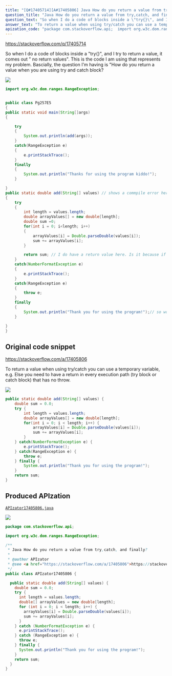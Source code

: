```yaml
---
title: "[Q#17405714][A#17405806] Java How do you return a value from try,catch, and finally?"
question_title: "Java How do you return a value from try,catch, and finally?"
question_text: "So when I do a code of blocks inside a \"try{}\", and I try to return a value, it comes out \" no return values\". This is the code I am using that represents my problem. Bascially, the question I'm having is \"How do you return a value when you are using try and catch block?"
answer_text: "To return a value when using try/catch you can use a temporary variable, e.g. Else you need to have a return in every execution path (try block or catch block) that has no throw."
apization_code: "package com.stackoverflow.api;  import org.w3c.dom.ranges.RangeException;  /**  * Java How do you return a value from try,catch, and finally?  *  * @author APIzator  * @see <a href=\"https://stackoverflow.com/a/17405806\">https://stackoverflow.com/a/17405806</a>  */ public class APIzator17405806 {    public static double add(String[] values) {     double sum = 0.0;     try {       int length = values.length;       double[] arrayValues = new double[length];       for (int i = 0; i < length; i++) {         arrayValues[i] = Double.parseDouble(values[i]);         sum += arrayValues[i];       }     } catch (NumberFormatException e) {       e.printStackTrace();     } catch (RangeException e) {       throw e;     } finally {       System.out.println(\"Thank you for using the program!\");     }     return sum;   } }"
---
```


https://stackoverflow.com/q/17405714

So when I do a code of blocks inside a &quot;try{}&quot;, and I try to return a value, it comes out &quot; no return values&quot;. This is the code I am using that represents my problem.
Bascially, the question I&#x27;m having is &quot;How do you return a value when you are using try and catch block?


<div class="code-logo"><img src="/stackoverflow.png" /></div>

```java
import org.w3c.dom.ranges.RangeException;


public class Pg257E5 
{
public static void main(String[]args)
{

    try
    {
        System.out.println(add(args));
    }
    catch(RangeException e)
    {
        e.printStackTrace();
    }
    finally
    {
        System.out.println("Thanks for using the program kiddo!");
    }

}
public static double add(String[] values) // shows a commpile error here that I don't have a return value
{
    try
    {
        int length = values.length;
        double arrayValues[] = new double[length];
        double sum =0;
        for(int i = 0; i<length; i++)
        {
            arrayValues[i] = Double.parseDouble(values[i]);
            sum += arrayValues[i];
        }

        return sum; // I do have a return value here. Is it because if the an exception occurs the codes in try stops and doesn't get to the return value?
    }
    catch(NumberFormatException e)
    {
        e.printStackTrace();
    }
    catch(RangeException e)
    {
        throw e;
    }
    finally
    {
        System.out.println("Thank you for using the program!");// so would I need to put a return value of type double here?
    }

}
}
```


## Original code snippet

https://stackoverflow.com/a/17405806

To return a value when using try/catch you can use a temporary variable, e.g.
Else you need to have a return in every execution path (try block or catch block) that has no throw.

<div class="code-logo"><img src="/stackoverflow.png" /></div>

```java
public static double add(String[] values) {
    double sum = 0.0;
    try {
        int length = values.length;
        double arrayValues[] = new double[length];
        for(int i = 0; i < length; i++) {
            arrayValues[i] = Double.parseDouble(values[i]);
            sum += arrayValues[i];
        }
    } catch(NumberFormatException e) {
        e.printStackTrace();
    } catch(RangeException e) {
        throw e;
    } finally {
        System.out.println("Thank you for using the program!");
    }
    return sum;
}
```

## Produced APIzation

[`APIzator17405806.java`](https://github.com/pasqualesalza/apization-temp/raw/main/data/search/APIzator17405806.java)

<div class="code-logo"><img src="/apizator.png" /></div>

```java
package com.stackoverflow.api;

import org.w3c.dom.ranges.RangeException;

/**
 * Java How do you return a value from try,catch, and finally?
 *
 * @author APIzator
 * @see <a href="https://stackoverflow.com/a/17405806">https://stackoverflow.com/a/17405806</a>
 */
public class APIzator17405806 {

  public static double add(String[] values) {
    double sum = 0.0;
    try {
      int length = values.length;
      double[] arrayValues = new double[length];
      for (int i = 0; i < length; i++) {
        arrayValues[i] = Double.parseDouble(values[i]);
        sum += arrayValues[i];
      }
    } catch (NumberFormatException e) {
      e.printStackTrace();
    } catch (RangeException e) {
      throw e;
    } finally {
      System.out.println("Thank you for using the program!");
    }
    return sum;
  }
}

```